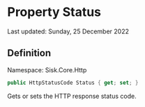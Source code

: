 # Property Status
Last updated: Sunday, 25 December 2022

## Definition
Namespace: Sisk.Core.Http

```csharp
public HttpStatusCode Status { get; set; }
```

Gets or sets the HTTP response status code.

